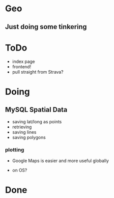 



# Geo

## Just doing some tinkering



# ToDo
* index page
* frontend!
* pull straight from Strava?

# Doing

## MySQL Spatial Data
* saving lat/long as points
* retrieving
* saving lines
* saving polygons

### plotting
* Google Maps is easier and more useful globally

* on OS?


# Done





